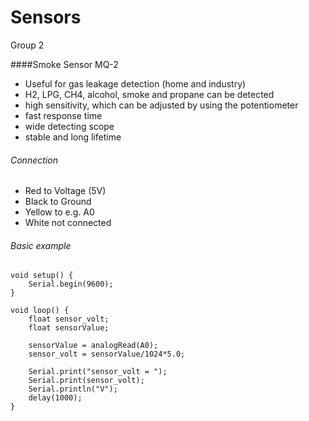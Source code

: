# Sensors
Group 2

####Smoke Sensor MQ-2

* Useful for gas leakage detection (home and industry)
* H2, LPG, CH4, alcohol, smoke and propane can be detected
* high sensitivity, which can be adjusted by using the potentiometer
* fast response time
* wide detecting scope
* stable and long lifetime

###### Connection
* Red to Voltage (5V)
* Black to Ground
* Yellow to e.g. A0
* White not connected

###### Basic example

    void setup() {
        Serial.begin(9600);
    }

    void loop() {
        float sensor_volt;
        float sensorValue;

        sensorValue = analogRead(A0);
        sensor_volt = sensorValue/1024*5.0;

        Serial.print("sensor_volt = ");
        Serial.print(sensor_volt);
        Serial.println("V");
        delay(1000);
    }

